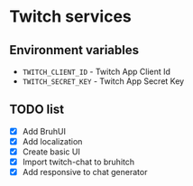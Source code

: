 # Twitch services

## Environment variables

- `TWITCH_CLIENT_ID` - Twitch App Client Id
- `TWITCH_SECRET_KEY` - Twitch App Secret Key

## TODO list

- [x] Add BruhUI
- [x] Add localization
- [x] Create basic UI
- [x] Import twitch-chat to bruhitch
- [x] Add responsive to chat generator
